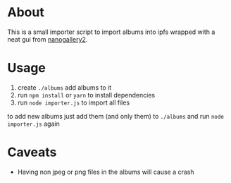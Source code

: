 # About
This is a small importer script to import albums into ipfs wrapped with a neat gui from [nanogallery2](https://nanogallery2.nanostudio.org/).

# Usage
1. create `./albums` add albums to it
2. run `npm install` or `yarn` to install dependencies
3. run `node importer.js` to import all files

to add new albums just add them (and only them) to `./albums` and run `node importer.js` again

# Caveats
- Having non jpeg or png files in the albums will cause a crash
